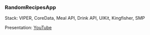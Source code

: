 ### RandomRecipesApp

Stack: VIPER, CoreData, Meal API, Drink API, UIKit, Kingfisher, SMP

Presentation: [YouTube](https://youtu.be/h_hWhYorzp4)
